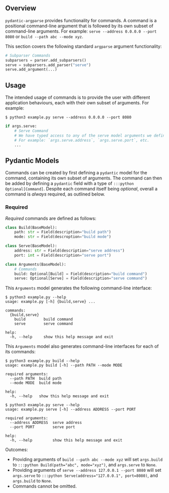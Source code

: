 ## Overview
`pydantic-argparse` provides functionality for commands. A command is a
positional command-line argument that is followed by its own subset of
command-line arguments. For example: `serve --address 0.0.0.0 --port 8080` or
`build --path abc --mode xyz`.

This section covers the following standard `argparse` argument functionality:

```python
# Subparser Commands
subparsers = parser.add_subparsers()
serve = subparsers.add_parser("serve")
serve.add_argument(...)
```

## Usage
The intended usage of commands is to provide the user with different
application behaviours, each with their own subset of arguments. For example:

```console
$ python3 example.py serve --address 0.0.0.0 --port 8080
```

```python
if args.serve:
    # Serve Command
    # We have typed access to any of the serve model arguments we defined
    # For example: `args.serve.address`, `args.serve.port`, etc.
    ...
```

## Pydantic Models
Commands can be created by first defining a `pydantic` model for the command,
containing its own subset of arguments. The command can then be added by
defining a `pydantic` field with a type of `:::python Optional[Command]`.
Despite each command itself being *optional*, overall a command is *always*
required, as outlined below.

### Required
*Required* commands are defined as follows:

```python
class Build(BaseModel):
    path: str = Field(description="build path")
    mode: str = Field(descroption="build mode")

class Serve(BaseModel):
    address: str = Field(description="serve address")
    port: int = Field(description="serve port")

class Arguments(BaseModel):
    # Commands
    build: Optional[Build] = Field(description="build command")
    serve: Optional[Serve] = Field(description="serve command")
```

This `Arguments` model generates the following command-line interface:

```console
$ python3 example.py --help
usage: example.py [-h] {build,serve} ...

commands:
  {build,serve}
    build        build command
    serve        serve command

help:
  -h, --help     show this help message and exit
```

This `Arguments` model also generates command-line interfaces for each of its
commands:

```console
$ python3 example.py build --help
usage: example.py build [-h] --path PATH --mode MODE

required arguments:
  --path PATH  build path
  --mode MODE  build mode

help:
  -h, --help   show this help message and exit
```

```console
$ python3 example.py serve --help
usage: example.py serve [-h] --address ADDRESS --port PORT

required arguments:
  --address ADDRESS  serve address
  --port PORT        serve port

help:
  -h, --help         show this help message and exit
```

Outcomes:

* Providing arguments of `build --path abc --mode xyz` will set `args.build`
  to `:::python Build(path="abc", mode="xyz")`, and `args.serve` to `None`.
* Providing arguments of `serve --address 127.0.0.1 --port 8080` will set
  `args.serve` to `:::python Serve(address="127.0.0.1", port=8080)`, and
  `args.build` to `None`.
* Commands cannot be omitted.
